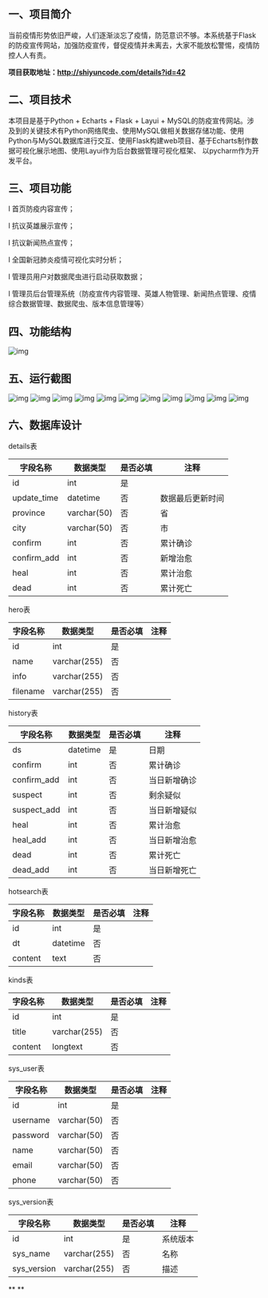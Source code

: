 ## 一、**项目简介**

当前疫情形势依旧严峻，人们逐渐淡忘了疫情，防范意识不够。本系统基于Flask的防疫宣传网站，加强防疫宣传，督促疫情并未离去，大家不能放松警惕，疫情防控人人有责。

**项目获取地址：http://shiyuncode.com/details?id=42**

## 二、**项目技术**

本项目是基于Python + Echarts + Flask + Layui + MySQL的防疫宣传网站。涉及到的关键技术有Python网络爬虫、使用MySQL做相关数据存储功能、使用Python与MySQL数据库进行交互、使用Flask构建web项目、基于Echarts制作数据可视化展示地图、使用Layui作为后台数据管理可视化框架、 以pycharm作为开发平台。

## 三、**项目功能**

l 首页防疫内容宣传；

l 抗议英雄展示宣传；

l 抗议新闻热点宣传；

l 全国新冠肺炎疫情可视化实时分析；

l 管理员用户对数据爬虫进行启动获取数据；

l 管理员后台管理系统（防疫宣传内容管理、英雄人物管理、新闻热点管理、疫情综合数据管理、数据爬虫、版本信息管理等）

## 四、**功能结构**

![img](file:///https://github.com/UserXiaohu/cov_web/blob/main/img/wps1.png)

## 五、**运行截图**

![img](file:///https://github.com/UserXiaohu/cov_web/blob/main/img/wps2.jpg) 
![img](file:///https://github.com/UserXiaohu/cov_web/blob/main/img/wps3.jpg)
![img](file:///https://github.com/UserXiaohu/cov_web/blob/main/img/wps4.jpg) 
![img](file:///https://github.com/UserXiaohu/cov_web/blob/main/img/wps5.jpg) 
![img](file:///https://github.com/UserXiaohu/cov_web/blob/main/img/wps6.jpg) 
![img](file:///https://github.com/UserXiaohu/cov_web/blob/main/img/wps7.jpg)
![img](file:///https://github.com/UserXiaohu/cov_web/blob/main/img/wps8.jpg)
![img](file:///https://github.com/UserXiaohu/cov_web/blob/main/img/wps9.jpg)
![img](file:///https://github.com/UserXiaohu/cov_web/blob/main/img/wps10.jpg)
![img](file:///https://github.com/UserXiaohu/cov_web/blob/main/img/wps11.jpg)
![img](file:///https://github.com/UserXiaohu/cov_web/blob/main/img/wps12.jpg) 

 

 

 

 

 

## 六、**数据库设计**

details表

| 字段名称    | 数据类型    | 是否必填 | 注释             |
| ----------- | ----------- | -------- | ---------------- |
| id          | int         | 是       |                  |
| update_time | datetime    | 否       | 数据最后更新时间 |
| province    | varchar(50) | 否       | 省               |
| city        | varchar(50) | 否       | 市               |
| confirm     | int         | 否       | 累计确诊         |
| confirm_add | int         | 否       | 新增治愈         |
| heal        | int         | 否       | 累计治愈         |
| dead        | int         | 否       | 累计死亡         |

hero表

| 字段名称 | 数据类型     | 是否必填 | 注释 |
| -------- | ------------ | -------- | ---- |
| id       | int          | 是       |      |
| name     | varchar(255) | 否       |      |
| info     | varchar(255) | 否       |      |
| filename | varchar(255) | 否       |      |

history表

| 字段名称    | 数据类型 | 是否必填 | 注释         |
| ----------- | -------- | -------- | ------------ |
| ds          | datetime | 是       | 日期         |
| confirm     | int      | 否       | 累计确诊     |
| confirm_add | int      | 否       | 当日新增确诊 |
| suspect     | int      | 否       | 剩余疑似     |
| suspect_add | int      | 否       | 当日新增疑似 |
| heal        | int      | 否       | 累计治愈     |
| heal_add    | int      | 否       | 当日新增治愈 |
| dead        | int      | 否       | 累计死亡     |
| dead_add    | int      | 否       | 当日新增死亡 |

hotsearch表

| 字段名称 | 数据类型 | 是否必填 | 注释 |
| -------- | -------- | -------- | ---- |
| id       | int      | 是       |      |
| dt       | datetime | 否       |      |
| content  | text     | 否       |      |

kinds表

| 字段名称 | 数据类型     | 是否必填 | 注释 |
| -------- | ------------ | -------- | ---- |
| id       | int          | 是       |      |
| title    | varchar(255) | 否       |      |
| content  | longtext     | 否       |      |

sys_user表

| 字段名称 | 数据类型    | 是否必填 | 注释 |
| -------- | ----------- | -------- | ---- |
| id       | int         | 是       |      |
| username | varchar(50) | 否       |      |
| password | varchar(50) | 否       |      |
| name     | varchar(50) | 否       |      |
| email    | varchar(50) | 否       |      |
| phone    | varchar(50) | 否       |      |

sys_version表

| 字段名称    | 数据类型     | 是否必填 | 注释     |
| ----------- | ------------ | -------- | -------- |
| id          | int          | 是       | 系统版本 |
| sys_name    | varchar(255) | 否       | 名称     |
| sys_version | varchar(255) | 否       | 描述     |

**
**

